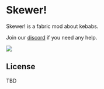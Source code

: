 # Skewer!

Skewer! is a fabric mod about kebabs.

Join our [discord](https://discord.gg/UyDcqUpr2X) if you need any help.

[![](https://jitpack.io/v/devs-immortal/Some-Assembly-Required.svg)](https://jitpack.io/#devs-immortal/Some-Assembly-Required)


## License

TBD
